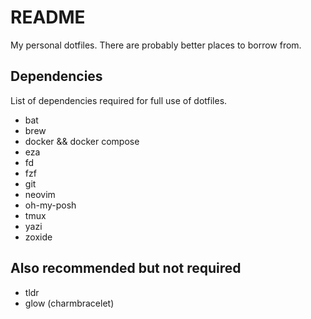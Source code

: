 # README

My personal dotfiles. There are probably better places to borrow from.

## Dependencies

List of dependencies required for full use of dotfiles.

- bat
- brew
- docker && docker compose
- eza
- fd
- fzf
- git
- neovim
- oh-my-posh
- tmux
- yazi
- zoxide

## Also recommended but not required

- tldr
- glow (charmbracelet)
